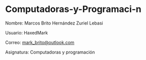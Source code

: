 # Computadoras-y-Programaci-n

Nombre: Marcos Brito Hernández Zuriel Lebasi

Usuario: HaxedMark

Correo: mark_brito@outlook.com  

Asignatura: Computadoras y programación
